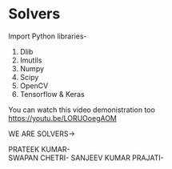 # Solvers
Import Python libraries-
1) Dlib
2) Imutils
3) Numpy
4) Scipy
5) OpenCV
6) Tensorflow & Keras

You can watch this video demonistration too https://youtu.be/LORUOoegAOM


WE ARE SOLVERS->

PRATEEK KUMAR-  
SWAPAN CHETRI-
SANJEEV KUMAR PRAJATI-

